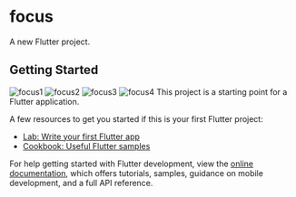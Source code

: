 # focus

A new Flutter project.

## Getting Started
![focus1](https://github.com/karim-alamer/Focus/assets/81974793/f589560a-7271-44a3-bb77-49d343c9c8c2)
![focus2](https://github.com/karim-alamer/Focus/assets/81974793/73086e0c-203c-4d8b-bcb7-52f17a1f7874)
![focus3](https://github.com/karim-alamer/Focus/assets/81974793/da441b23-d428-4c76-ae81-267ab973f91f)
![focus4](https://github.com/karim-alamer/Focus/assets/81974793/b6c333dd-a645-4bbd-8227-362d823fb670)
This project is a starting point for a Flutter application.

A few resources to get you started if this is your first Flutter project:

- [Lab: Write your first Flutter app](https://docs.flutter.dev/get-started/codelab)
- [Cookbook: Useful Flutter samples](https://docs.flutter.dev/cookbook)

For help getting started with Flutter development, view the
[online documentation](https://docs.flutter.dev/), which offers tutorials,
samples, guidance on mobile development, and a full API reference.
